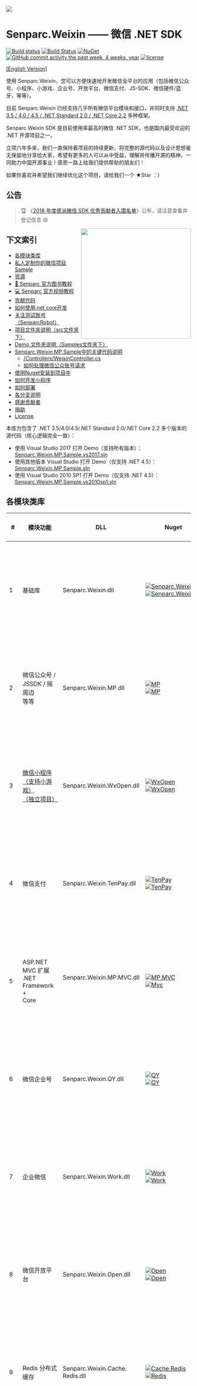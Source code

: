 <img src="https://sdk.weixin.senparc.com/images/senparc-logo-500.jpg" />

Senparc.Weixin —— 微信 .NET SDK 
=================
<!-- [![Build Status](https://mysenparc.visualstudio.com/_apis/public/build/definitions/f7818b00-1914-4fdc-a630-6488357e33e9/3/badge)](https://mysenparc.visualstudio.com/_apis/public/build/definitions/f7818b00-1914-4fdc-a630-6488357e33e9/3/badge)-->
<!-- [![Build status](https://ci.appveyor.com/api/projects/status/eshwtou0h6xfwa1q/branch/master?svg=true)](https://ci.appveyor.com/project/JeffreySu/weixinmpsdk/branch/master) -->
[![Build status](https://mysenparc.visualstudio.com/Senparc.Weixin%20SDK/_apis/build/status/Senparc.Weixin%20SDK-ASP.NET%20Core-CI)](https://mysenparc.visualstudio.com/Senparc.Weixin%20SDK/_build/latest?definitionId=7)
[![Build Status](https://travis-ci.org/JeffreySu/WeiXinMPSDK.svg?branch=master)](https://travis-ci.org/JeffreySu/WeiXinMPSDK)
[![NuGet](https://img.shields.io/nuget/dt/Senparc.Weixin.MP.svg)](https://www.nuget.org/packages/Senparc.Weixin.MP)
[![GitHub commit activity the past week, 4 weeks, year](https://img.shields.io/github/commit-activity/4w/JeffreySu/WeiXinMPSDK.svg)](https://github.com/JeffreySu/WeiXinMPSDK/commits/master)
[![license](https://img.shields.io/github/license/JeffreySu/WeiXinMPSDK.svg)](http://www.apache.org/licenses/LICENSE-2.0)

[[English Version]](readme.en.md)

使用 Senparc.Weixin，您可以方便快速地开发微信全平台的应用（包括微信公众号、小程序、小游戏、企业号、开放平台、微信支付、JS-SDK、微信硬件/蓝牙，等等）。

目前 Senparc.Weixin 已经支持几乎所有微信平台模块和接口，并同时支持 
[.NET 3.5 / 4.0 / 4.5 / .NET Standard 2.0 / .NET Core 2.2](https://github.com/JeffreySu/WeiXinMPSDK/tree/Developer) 多种框架。

Senparc.Weixin SDK 是目前使用率最高的微信 .NET SDK，也是国内最受欢迎的 .NET 开源项目之一。

立项六年多来，我们一直保持着项目的持续更新，将完整的源代码以及设计思想毫无保留地分享给大家，希望有更多的人可以从中受益，理解并传播开源的精神，一同助力中国开源事业！感恩一路上给我们提供帮助的朋友们！

如果你喜欢并希望我们继续优化这个项目，请给我们一个 ★Star ：)

## 公告
>  :trophy: 《[2018 年度盛派微信 SDK 优秀贡献者入围名单](https://github.com/JeffreySu/WeiXinMPSDK/issues/1584)》公布，请注意查看并登记信息 :smile:


<!-- _1. 为了将 Demo 和源代码隔离，并让大家更方便地找到 Demo，现已将 Senparc.Weixin.MP.Sample 等文件夹转移到 [/Samples/](Samples/) 文件夹下。_<br> -->
<!-- _2. `Senparc.Weixin.Plugins`计划已经启动，详情 [点击这里](https://github.com/JeffreySu/WeiXinMPSDK/tree/master/Plugins)。_ -->


<img src="https://sdk.weixin.senparc.com/images/SenparcRobotsnapshoot.jpg" width="300" align="right">

下文索引
----------------

* [各模块类库](#各模块类库)
* [私人定制你的微信项目 Sample](#私人定制你的微信项目-sample)
* [资源](#资源)
* [:book: Senparc 官方图书教程](#senparc-官方图书教程)
* [:computer: Senparc 官方视频教程](#senparc-官方视频教程)
* [贡献代码](#贡献代码)
* [如何使用.net core开发](#如何使用net-core开发)
* [关注测试账号（SenparcRobot）](#关注测试账号senparcrobot)
* [项目文件夹说明（src文件夹下）](#项目文件夹说明src文件夹下)
* [Demo 文件夹说明（Samples文件夹下）](#demo-文件夹说明samples文件夹下)
* [Senparc.Weixin.MP.Sample中的关键代码说明](#senparcweixinmpsample中的关键代码说明)
    * [/Controllers/WeixinController.cs](#controllersweixincontrollercs)
    * [如何处理微信公众账号请求](#如何处理微信公众账号请求)
* [使用Nuget安装到项目中](#使用nuget安装到项目中)
* [如何开发小程序](#如何开发小程序) <!-- * [已实现功能](#已实现功能) -->
* [如何部署](#如何部署)
* [各分支说明](#各分支说明)
* [感谢贡献者](#感谢贡献者)
* [捐助](#捐助)
* [License](#license)

本库为包含了 .NET 3.5/4.0/4.5/.NET Standard 2.0/.NET Core 2.2 多个版本的源代码（核心逻辑完全一致）：

* 使用 Visual Studio 2017 打开 Demo（支持所有版本）：[Senparc.Weixin.MP.Sample.vs2017.sln](https://github.com/JeffreySu/WeiXinMPSDK/tree/Developer/src/Senparc.Weixin.MP.Sample.vs2017)
* 使用其他版本 Visual Studio 打开 Demo（仅支持 .NET 4.5）：[Senparc.Weixin.MP.Sample.sln](https://github.com/JeffreySu/WeiXinMPSDK/tree/Developer/src/Senparc.Weixin.MP.Sample)
* 使用 Visual Studio 2010 SP1 打开 Demo（仅支持 .NET 4.5）：[Senparc.Weixin.MP.Sample.vs2010sp1.sln](https://github.com/JeffreySu/WeiXinMPSDK/tree/Developer/src/Senparc.Weixin.MP.Sample)


各模块类库
----------------

| # | 模块功能                                            | DLL                                             | Nuget                          | 支持 .NET 版本 
|---|----------------------------------------------------|-------------------------------------------------|---------------------------------------|--------------------------------------
| 1| 基础库                                               |Senparc.Weixin.dll                               | [![Senparc.Weixin][1.1]][1.2]<br>[![Senparc.Weixin][nuget-img-base]][nuget-url-base]  |  ![.NET 3.5][net35Y]    ![.NET 4.0][net40Y]   ![.NET 4.5][net45Y]    ![.NET Core 2.0][core20Y]
| 2| 微信公众号 /<br> JSSDK / 摇周边<br> 等等 |Senparc.Weixin.MP.dll                           | [![MP][2.1]][2.2]<br>[![MP][nuget-img-mp]][nuget-url-mp]  |   ![.NET 3.5][net35Y]    ![.NET 4.0][net40Y]   ![.NET 4.5][net45Y]    ![.NET Core 2.0][core20Y]
| 3| [微信小程序<br>（支持小游戏）<br>（独立项目）](https://github.com/JeffreySu/WxOpen)  |Senparc.Weixin.WxOpen.dll  |  [![WxOpen][9.1]][9.2]<br>[![WxOpen][nuget-img-wxopen]][nuget-url-wxopen] |   ![.NET 3.5][net35N]  ![.NET 4.0][net40Y]  ![.NET 4.5][net45Y]  ![.NET Core 2.0][core20Y]
| 4| 微信支付                                             |Senparc.Weixin.TenPay.dll  |  [![TenPay][12.1]][12.2]<br>[![TenPay][nuget-img-tenpay]][nuget-url-tenpay] |   ![.NET 3.5][net35Y]  ![.NET 4.0][net40Y]  ![.NET 4.5][net45Y]  ![.NET Core 2.0][core20Y]
| 5| ASP.NET MVC 扩展<br>.NET Framework +<br> Core               |Senparc.Weixin.MP.MVC.dll                 | [![MP.MVC][3.1]][3.2]<br>[![Mvc][nuget-img-mvc]][nuget-url-mvc] | ![.NET 3.5][net35N]    ![.NET 4.0][net40Y]   ![.NET 4.5][net45Y] ![.NET Core 2.0][core20Y]
| 6| 微信企业号                                           |Senparc.Weixin.QY.dll                            | [![QY][4.1]][4.2]<br>[![QY][nuget-img-qy]][nuget-url-qy]  |    ![.NET 3.5][net35Y] ![.NET 4.0][net40Y] ![.NET 4.5][net45Y] ![.NET Core 2.0][core20Y]
| 7| 企业微信                                             |Senparc.Weixin.Work.dll                          | [![Work][5.1]][5.2]<br>[![Work][nuget-img-work]][nuget-url-work]  |   ![.NET 3.5][net35Y]    ![.NET 4.0][net40Y]   ![.NET 4.5][net45Y]    ![.NET Core 2.0][core20Y]
| 8| 微信开放平台                                         |Senparc.Weixin.Open.dll                          | [![Open][6.1]][6.2]<br>[![Open][nuget-img-open]][nuget-url-open]|  ![.NET 3.5][net35Y]    ![.NET 4.0][net40Y]   ![.NET 4.5][net45Y]    ![.NET Core 2.0][core20Y]
| 9| Redis 分布式缓存                                     |Senparc.Weixin.Cache.<br>Redis.dll               | [![Cache.Redis][7.1]][7.2]<br>[![Redis][nuget-img-redis]][nuget-url-redis] |    ![.NET 3.5][net35N]    ![.NET 4.0][net40N]   ![.NET 4.5][net45Y]    ![.NET Core 2.0][core20Y]
| 10| Memcached <br> 分布式缓存                            |Senparc.Weixin.Cache.<br>Memcached.dll           | [![Cache.Memcached][8.1]][8.2]<br>[![MC][nuget-img-mc]][nuget-url-mc] |  ![.NET 3.5][net35N]    ![.NET 4.0][net40N]   ![.NET 4.5][net45Y]    ![.NET Core 2.0][core20Y]
| 11| [WebSocket <br>（独立项目）](https://github.com/JeffreySu/Senparc.WebSocket)    |Senparc.WebSocket.dll |  [![Senparc.WebSocket][10.1]][10.2]<br>[![WebSocket][nuget-img-ws]][nuget-url-ws]  |   ![.NET 3.5][net35N]    ![.NET 4.0][net40N]   ![.NET 4.5][net45Y]    ![.NET Core 2.0][core20Y]

| ![.NET 3.5][net35Y] | ![.NET 4.0][net40Y] | ![.NET 4.5][net45Y] | ![.NET Core 2.x][core20Y] |
|--|--|--|--|
| .NET 3.5            | .NET 4.0            | .NET 4.5            |  同时兼容 .NET Standard 2.0+ 及 .NET Core 2.2+       |

[1.1]: https://img.shields.io/nuget/v/Senparc.Weixin.svg?style=flat
[1.2]: https://www.nuget.org/packages/Senparc.Weixin
[2.1]: https://img.shields.io/nuget/v/Senparc.Weixin.MP.svg?style=flat
[2.2]: https://www.nuget.org/packages/Senparc.Weixin.MP
[3.1]: https://img.shields.io/nuget/v/Senparc.Weixin.MP.MVC.svg?style=flat
[3.2]: https://www.nuget.org/packages/Senparc.Weixin.MP.MVC
[4.1]: https://img.shields.io/nuget/v/Senparc.Weixin.QY.svg?style=flat
[4.2]: https://www.nuget.org/packages/Senparc.Weixin.QY 
[5.1]: https://img.shields.io/nuget/v/Senparc.Weixin.Work.svg?style=flat
[5.2]: https://www.nuget.org/packages/Senparc.Weixin.Work
[6.1]: https://img.shields.io/nuget/v/Senparc.Weixin.Open.svg?style=flat
[6.2]: https://www.nuget.org/packages/Senparc.Weixin.Open
[7.1]: https://img.shields.io/nuget/v/Senparc.Weixin.Cache.Redis.svg?style=flat
[7.2]: https://www.nuget.org/packages/Senparc.Weixin.Cache.Redis
[8.1]: https://img.shields.io/nuget/v/Senparc.Weixin.Cache.Memcached.svg?style=flat
[8.2]: https://www.nuget.org/packages/Senparc.Weixin.Cache.Memcached
[9.1]: https://img.shields.io/nuget/v/Senparc.Weixin.WxOpen.svg?style=flat
[9.2]: https://www.nuget.org/packages/Senparc.Weixin.WxOpen
[10.1]: https://img.shields.io/nuget/v/Senparc.WebSocket.svg?style=flat
[10.2]: https://www.nuget.org/packages/Senparc.WebSocket
[11.1]: https://img.shields.io/nuget/v/Senparc.Weixin.MP.CoreMVC.svg?style=flat
[11.2]: https://www.nuget.org/packages/Senparc.Weixin.MP.CoreMVC
[12.1]: https://img.shields.io/nuget/v/Senparc.Weixin.TenPay.svg?style=flat
[12.2]: https://www.nuget.org/packages/Senparc.Weixin.TenPay

[net35Y]: https://img.shields.io/badge/3.5-Y-brightgreen.svg
[net35N]: https://img.shields.io/badge/3.5-N-lightgrey.svg
[net40Y]: https://img.shields.io/badge/4.0-Y-brightgreen.svg
[net40N]: https://img.shields.io/badge/4.0-N-lightgrey.svg
[net40N-]: https://img.shields.io/badge/4.0----lightgrey.svg
[net45Y]: https://img.shields.io/badge/4.5-Y-brightgreen.svg
[net45N]: https://img.shields.io/badge/4.5-N-lightgrey.svg
[net45N-]: https://img.shields.io/badge/4.5----lightgrey.svg
[net461Y]: https://img.shields.io/badge/4.6.1-Y-brightgreen.svg
[net461N]: https://img.shields.io/badge/4.6.1-N-lightgrey.svg
[coreY]: https://img.shields.io/badge/standard2.0-Y-brightgreen.svg
[coreN]: https://img.shields.io/badge/standard2.0-N-lightgrey.svg
[coreN-]: https://img.shields.io/badge/standard2.0----lightgrey.svg
[core20Y]: https://img.shields.io/badge/standard2.0-Y-brightgreen.svg
[core20N]: https://img.shields.io/badge/standard2.0-N-lightgrey.svg

[nuget-img-base]: https://img.shields.io/nuget/dt/Senparc.Weixin.svg
[nuget-url-base]: https://www.nuget.org/packages/Senparc.Weixin
[nuget-img-mp]: https://img.shields.io/nuget/dt/Senparc.Weixin.MP.svg
[nuget-url-mp]: https://www.nuget.org/packages/Senparc.Weixin.MP
[nuget-img-mvc]: https://img.shields.io/nuget/dt/Senparc.Weixin.MP.Mvc.svg
[nuget-url-mvc]: https://www.nuget.org/packages/Senparc.Weixin.MP.Mvc
[nuget-img-tenpay]: https://img.shields.io/nuget/dt/Senparc.Weixin.TenPay.svg
[nuget-url-tenpay]: https://www.nuget.org/packages/Senparc.Weixin.TenPay
[nuget-img-qy]: https://img.shields.io/nuget/dt/Senparc.Weixin.QY.svg
[nuget-url-qy]: https://www.nuget.org/packages/Senparc.Weixin.QY
[nuget-img-work]: https://img.shields.io/nuget/dt/Senparc.Weixin.Work.svg
[nuget-url-work]: https://www.nuget.org/packages/Senparc.Weixin.Work
[nuget-img-open]: https://img.shields.io/nuget/dt/Senparc.Weixin.Open.svg
[nuget-url-open]: https://www.nuget.org/packages/Senparc.Weixin.Open
[nuget-img-redis]: https://img.shields.io/nuget/dt/Senparc.Weixin.Cache.Redis.svg
[nuget-url-redis]: https://www.nuget.org/packages/Senparc.Weixin.Cache.Redis
[nuget-img-mc]: https://img.shields.io/nuget/dt/Senparc.Weixin.Cache.Memcached.svg
[nuget-url-mc]: https://www.nuget.org/packages/Senparc.Weixin.Cache.Memcached
[nuget-img-wxopen]: https://img.shields.io/nuget/dt/Senparc.Weixin.WxOpen.svg
[nuget-url-wxopen]: https://www.nuget.org/packages/Senparc.Weixin.WxOpen
[nuget-img-ws]: https://img.shields.io/nuget/dt/Senparc.WebSocket.svg
[nuget-url-ws]: https://www.nuget.org/packages/Senparc.WebSocket


* 已经支持大部分微信 7.x API，包括微信支付、自定义菜单/个性化菜单、模板信息接口、素材上传接口、群发接口、多客服接口、支付接口、微小店接口、卡券接口、发票接口等等。
* 已经支持用户会话上下文（解决服务器无法使用 Session 处理用户信息的问题）。
* 已经全面支持微信公众号、小程序、企业号（企业微信）、微信支付、开放平台的最新 API。
* 已经支持分布式缓存及缓存策略扩展（默认支持：本地缓存、Redis、Memcached，可自由扩展）。

> 目前官方的 API 都已完美集成，除非有特殊说明，所有升级都会尽量确保向下兼容，所以已经发布的版本请放心使用或直接升级（覆盖）最新的 dll，[Release生成目录](https://github.com/JeffreySu/WeiXinMPSDK/tree/master/src/Senparc.Weixin.MP.BuildOutPut)，建议使用 [Nuget](https://www.nuget.org/) 进行更新。



## 私人定制你的微信项目 Sample

1. 方法：登录 <a href="https://weixin.senparc.com/User" target="_blank">https://weixin.senparc.com/User</a>下载 WeChatSampleBuilder 工具，并查看使用说明；
2. 打开 WeChatSampleBuilder.exe，在 `Source Peoject Path` 中选择克隆了本项目的本地文件夹（根目录），根据需要配置 Sample 项目类型、需要生成的类库 .NET 版本、所需使用的微信模块，以及支持缓存类型；
3. 点击 Build 按钮，即可在同级目录下看到 `OutputSample` 开头的文件夹，并自动打开解决方案！

<img src="https://sdk.weixin.senparc.com/images/WeChatSampleBuilder.png?t=1" width="700" alt="WeChatSampleBuilder" />


资源
----------------
1. 官网地址：http://weixin.senparc.com/
2. 在线 Demo 地址：http://sdk.weixin.senparc.com/
3. 微信开发系列教程：http://www.cnblogs.com/szw/p/weixin-course-index.html
4. 微信技术交流社区：http://weixin.senparc.com/QA
5. 自定义菜单在线编辑工具：http://sdk.weixin.senparc.com/Menu
6. 在线消息测试工具：http://sdk.weixin.senparc.com/SimulateTool
7. 缓存测试工具：http://sdk.weixin.senparc.com/Cache/Test
8. chm帮助文档下载：http://sdk.weixin.senparc.com/Document
9. 源代码及最新更新：https://github.com/JeffreySu/WeiXinMPSDK
10. 微信开发资源集合：https://github.com/JeffreySu/WeixinResource
11. 《微信开发深度解析》阅读辅助系统：https://book.weixin.senparc.com
12. 购买《微信开发深度解析》：[https://item.jd.com/12220004.html](https://book.weixin.senparc.com/book/link?code=github-homepage-resource)
13. 《微信公众号 + 小程序快速开发》视频教程：[https://github.com/JeffreySu/WechatVideoCourse](https://github.com/JeffreySu/WechatVideoCourse)

* 技术交流QQ群：

> 14群（视频课程学员群）：588231256<br>
> 15群（公众号）：289181996<br>
> 10群（分布式缓存群）：246860933<br>
> 12群（微信小程序）：108830388<br>
> 16群（开放平台）：860626938<br>
> *`以下群已满：`*<br>
> `1群：300313885（已满），2群：293958349（已满），3群：342319110（已满）`<br>
> `4群：372212092（已满），5群：377815480（已满），6群：425898825（已满）`<br>
> `7群：482942254（已满），8群：106230270（已满），9群：539061281（已满）`<br>
> `11群：553198593（已满），13群：183424136（开放平台，已满）`

* 业务联系QQ：498977166

<!-- * 新浪微博：[@苏震巍](http://weibo.com/jeffreysu1984) -->

如果这个项目对您有用，我们欢迎各方任何形式的捐助，也包括参与到项目代码更新或意见反馈中来。谢谢！


资金捐助：[进入](http://sdk.weixin.senparc.com#donate)


Senparc 官方图书教程
----------------

<img src="https://sdk.weixin.senparc.com/images/book-cover-front-small-3d.jpg" width="400" align="right">

> 由 Jeffrey Su 和盛派团队耗时 2 年完成的微信开发图书已经出版，书名：《微信开发深度解析：公众号、小程序高效开发秘籍》，全书配套辅助阅读系统已经上线： [BookHelper](http://book.weixin.senparc.com)。<br>
> 欢迎购买正版图书：[【购买正版】](https://book.weixin.senparc.com/book/link?code=github-homepage)<br>
> 图书出版时的代码版本快照见分支 [BookVersion1](https://github.com/JeffreySu/WeiXinMPSDK/tree/BookVersion1)。


Senparc 官方视频教程
----------------

> 为了帮助大家更直观地了解微信开发细节，同时结合《微信开发深度解析》图书进行学习，我们成立“盛派课堂”小组，开设了微信开发视频课程，帮助大家从多个维度学习微信开发以及 .NET 开发过程中的诸多技巧。<br>
> 视频包含两大部分：<br>
> 1. 微信开发基础技能<br>
> 2. 公众号及小程序案例实战<br>
> 
> 共计 60 课时，配有番外篇。<br>
> 目前视频已经在网易云课堂上线，课程制作精良、内容充实，被选为“A”级课程，[【观看视频】](https://book.weixin.senparc.com/book/videolinknetease?code=github-homepage)，[【查看课程代码及课件】](https://github.com/JeffreySu/WechatVideoCourse)。


### 关注测试账号体验功能（SenparcRobot）：
|盛派网络小助手公众号|盛派网络小助手小程序|BookHelper|
|--|--|--|
| <img src="https://sdk.weixin.senparc.com/Images/qrcode.jpg" width="258" /> | <img src="https://sdk.weixin.senparc.com/Images/SenparcRobot_MiniProgram.jpg" width="258" /> | <img src="https://sdk.weixin.senparc.com/Images/qrcode-bookhelper.jpg" width="258" /> |

## 如何使用.NET Core开发

> 当前分支包含了 .NET Framework 3.5 / 4.0 / 4.5 / 4.6.1 及 .NET Core 2.0 / 2.1 的全版本代码。<br>
> 其中 .NET Framework 4.5 的 Demo 位于 `/src/Senparc.Weixin.MP.Sample` 目录下，<br>
> .NET Core 2.0 的 Demo 位于 `/src/Senparc.Weixin.MP.Sample.vs2017` 目录下。<br>
> 注意：以上两个 Demo 所引用的 Senparc.Weixin SDK 库源代码是完全一致的，只是在编译运行的时候会根据条件自动选择输出版本。

> 以下所有介绍以 .NET Framework 4.5 版本为例。

## 贡献代码

> 如果需要使用或修改此项目的源代码，建议先Fork。也欢迎将您修改的通用版本Pull Request过来。

1. Fork
2. 创建您的特性分支 (`git checkout -b my-new-feature`)
3. 提交您的改动 (`git commit -am 'Added some feature'`)
4. 将您的修改记录提交到远程 `git` 仓库 (`git push origin my-new-feature`)
5. 然后到 github 网站的该 `git` 远程仓库的 `my-new-feature` 分支下发起 Pull Request
（请提交到 `Developer` 分支，不要直接提交到 `master` 分支）


## 项目文件夹说明（src文件夹下）

| 文件夹 | 说明 |
|--------|--------|
|[Senparc.WebSocket](src/Senparc.WebSocket/)|WebSocket 模块|
|[Senparc.Weixin.Cache](src/Senparc.Weixin.Cache)							|Senparc.Weixin.Cache.Memcached.dll 、 Senparc.Weixin.Cache.Redis.dll 等分布式缓存扩展方案|
|[Senparc.Weixin.MP.BuildOutPut](src/Senparc.Weixin.MP.BuildOutPut)		    |所有最新版本DLL发布文件夹|
|[Senparc.Weixin.MP.MvcExtension](src/Senparc.Weixin.MP.MvcExtension)		|Senparc.Weixin.MP.MvcExtension.dll源码，为 MVC 项目提供的扩展包 |
|[Senparc.Weixin.MP](src/Senparc.Weixin.MP)									|Senparc.Weixin.MP.dll 微信公众账号SDK源代码|
|[Senparc.Weixin.Open](src/Senparc.Weixin.Open)								|Senparc.Weixin.Open.dll 第三方开放平台SDK源代码|
|[Senparc.Weixin.QY](src/Senparc.Weixin.QY)									|Senparc.Weixin.QY.dll 微信企业号SDK源代码|
|[Senparc.Weixin.Work](src/Senparc.Weixin.Work)								|Senparc.Weixin.Work.dll 企业微信SDK源代码|
|[Senparc.Weixin.WxOpen](src/Senparc.Weixin.WxOpen)							|Senparc.Weixin.WxOpen.dll 微信小程序SDK源代码，包括小游戏|
|[Senparc.Weixin](src/Senparc.Weixin)										|所有Senparc.Weixin.[x].dll 基础类库源代码|


## Demo 文件夹说明（Samples文件夹下）

| 文件夹 | 说明 |
|--------|--------|
|[Senparc.Weixin.MP.Sample](Samples/Senparc.Weixin.MP.Sample)						|可以直接发布使用的Demo（.NET Framework 4.5 + ASP.NET MVC）|
|[Senparc.Weixin.MP.Sample.WebForms](Samples/Senparc.Weixin.MP.Sample.WebForms)		|可以直接发布使用的Demo（.NET Framework 4.5 + + ASP.NET WebForms）|
|[Senparc.Weixin.MP.Sample.vs2017](Samples/Senparc.Weixin.MP.Sample.vs2017)			|可以直接发布使用的Demo（.NET Core 2.0 + MVC）|


## Senparc.Weixin.MP.Sample中的关键代码说明

>注：这是MVC项目，WebForms项目见对应Demo中的Weixin.aspx。

### /Controllers/WeixinController.cs

下面的Token需要和微信公众平台后台设置的Token同步，如果经常更换建议写入Web.config等配置文件（实际使用过程中两列建议使用数字+英文大小写改写Token，Token一旦被破解，微信请求将很容易被伪造！）：
```C#
public readonly string Token = "weixin";
```
下面这个Action（Get）用于接收并返回微信后台Url的验证结果，无需改动。地址如：http://domain/Weixin 或 http://domain/Weixin/Index
```C#
/// <summary>
/// 微信后台验证地址（使用Get），微信后台的“接口配置信息”的Url填写如：http://weixin.senparc.com/weixin
/// </summary>
[HttpGet]
[ActionName("Index")]
public ActionResult Get(PostModel postModel, string echostr)
{
    if (CheckSignature.Check(postModel.Signature, postModel.Timestamp, postModel.Nonce, Token))
    {
        return Content(echostr); //返回随机字符串则表示验证通过
    }
    else
    {
        return Content("failed:" + postModel.Signature + "," 
            + MP.CheckSignature.GetSignature(postModel.Timestamp, postModel.Nonce, Token) + "。" +
            "如果你在浏览器中看到这句话，说明此地址可以被作为微信公众账号后台的Url，请注意保持Token一致。");
    }
}
```
上述方法中的PostModel是一个包括了了Signature、Timestamp、Nonce（由微信服务器通过请求时的Url参数传入），以及AppId、Token、EncodingAESKey等一系列内部敏感的信息（需要自行传入）的实体类，同时也会在后面用到。


下面这个Action（Post）用于接收来自微信服务器的Post请求（通常由用户发起），这里的if必不可少，之前的Get只提供微信后台保存Url时的验证，每次Post必须重新验证，否则很容易伪造请求。
```C#
/// <summary>
/// 用户发送消息后，微信平台自动Post一个请求到这里，并等待响应XML
/// </summary>
[HttpPost]
[ActionName("Index")]
public ActionResult Post(PostModel postModel)
{
    if (!CheckSignature.Check(postModel.Signature, postModel.Timestamp, postModel.Nonce, Token))
    {
        return Content("参数错误！");
    }
    ...
}
```
### 如何处理微信公众账号请求？

Senparc.Weixin.MP提供了2中处理请求的方式，[传统方法](https://github.com/JeffreySu/WeiXinMPSDK/wiki/处理微信信息的常规方法)及使用[MessageHandler](https://github.com/JeffreySu/WeiXinMPSDK/wiki/%E5%A6%82%E4%BD%95%E4%BD%BF%E7%94%A8MessageHandler%E7%AE%80%E5%8C%96%E6%B6%88%E6%81%AF%E5%A4%84%E7%90%86%E6%B5%81%E7%A8%8B)处理方法（推荐）。上面两个方法在wiki中已经有比较详细的说明，这里简单举例MessageHandler的处理方法。

MessageHandler的处理流程非常简单：
``` C#
[HttpPost]
[ActionName("Index")]
public ActionResult Post(PostModel postModel)
{
    if (!CheckSignature.Check(postModel.Signature, postModel.Timestamp, postModel.Nonce, Token))
    {
        return Content("参数错误！");
    }

    postModel.Token = Token;
    postModel.EncodingAESKey = EncodingAESKey;//根据自己后台的设置保持一致
    postModel.AppId = AppId;//根据自己后台的设置保持一致

    var messageHandler = new CustomMessageHandler(Request.InputStream, postModel);//接收消息（第一步）

    messageHandler.Execute();//执行微信处理过程（第二步）

    return new FixWeixinBugWeixinResult(messageHandler);//返回（第三步）
}
```
整个消息除了postModel的赋值以外，接收（第一步）、处理（第二步）、返回（第三步）分别只需要一行代码。

上述代码中的CustomMessageHandler是一个自定义的类，继承自Senparc.Weixin.MP.MessageHandler.cs。MessageHandler是一个抽象类，包含了执行各种不同请求类型的抽象方法（如文字，语音，位置、图片等等），我们只需要在自己创建的CustomMessageHandler中逐个实现这些方法就可以了。刚建好的CustomMessageHandler.cs如下：

```C#
using System;
using System.IO;
using Senparc.Weixin.MP.MessageHandlers;
using Senparc.Weixin.MP.Entities;

namespace Senparc.Weixin.MP.Sample.CustomerMessageHandler
{
    public class CustomMessageHandler : MessageHandler<MessageContext>
    {
        public public CustomMessageHandler(Stream inputStream, PostModel postModel, int maxRecordCount = 0)
            : base(inputStream, postModel, maxRecordCount)
        {

        }

        public override IResponseMessageBase DefaultResponseMessage(IRequestMessageBase requestMessage)
        {
            //ResponseMessageText也可以是News等其他类型
            var responseMessage = CreateResponseMessage<ResponseMessageText>();
            responseMessage.Content = "这条消息来自DefaultResponseMessage。";
            return responseMessage;
        }

        public override IResponseMessageBase OnTextRequest(RequestMessageText requestMessage)
        {
            //...
        }

        public override IResponseMessageBase OnVoiceRequest(RequestMessageVoice requestMessage)
        {
            //...
        }

        //更多没有重写的OnXX方法，将默认返回DefaultResponseMessage中的结果。
        ....
    }
}
```

其中OnTextRequest、OnVoiceRequest等分别对应了接收文字、语音等不同的请求类型。

比如我们需要对文字类型请求做出回应，只需要完善OnTextRequest方法：
```C#
      public override IResponseMessageBase OnTextRequest(RequestMessageText requestMessage)
      {
          //TODO:这里的逻辑可以交给Service处理具体信息，参考OnLocationRequest方法或/Service/LocationSercice.cs
          var responseMessage = CreateResponseMessage<ResponseMessageText>();
          responseMessage.Content = string.Format("您刚才发送了文字信息：{0}", requestMessage.Content);
          return responseMessage;
      }
```
这样CustomMessageHandler在执行messageHandler.Execute()的时候，如果发现请求信息的类型是文本，会自动调用以上代码，并返回代码中的responseMessage作为返回信息。responseMessage可以是IResponseMessageBase接口下的任何类型（包括文字、新闻、多媒体等格式）。

从v0.4.0开始，MessageHandler增加了对用户会话上下文的支持，用于解决服务器上无法使用Session管理用户会话的缺陷。详见：[用户上下文WeixinContext和MessageContext](https://github.com/JeffreySu/WeiXinMPSDK/wiki/%E7%94%A8%E6%88%B7%E4%B8%8A%E4%B8%8B%E6%96%87WeixinContext%E5%92%8CMessageContext)


使用Nuget安装到项目中
--------------

各个模块的 Nuget 安装方式：《[使用 Nuget 将 SDK 安装到项目中](https://github.com/JeffreySu/WeiXinMPSDK/wiki/%E4%BD%BF%E7%94%A8-Nuget-%E5%B0%86-SDK-%E5%AE%89%E8%A3%85%E5%88%B0%E9%A1%B9%E7%9B%AE%E4%B8%AD)》

如何开发小程序
--------------
小程序的后端架构和公众号保持了高度一致，
只需要使用Nuget安装[Senparc.Weixin.WxOpen](https://www.nuget.org/packages/Senparc.Weixin.WxOpen)库即可开始使用小程序。
Senparc.Weixin.WxOpen目前包含了所有小程序需要用到的消息处理、AccessToken管理、模板消息、二维码生成等全套功能。

如何部署
--------------
### 1) 部署到 Azure App Service

[App Service]( https://docs.microsoft.com/zh-cn/azure/app-service/azure-web-sites-web-hosting-plans-in-depth-overview ) 是 Microsoft Azure 推出的 Web 服务，对 .NET 有很好的支持。部署步骤详见：[《将微信站点部署到 Azure 中》](https://github.com/JeffreySu/WeiXinMPSDK/wiki/%E5%B0%86%E5%BE%AE%E4%BF%A1%E7%AB%99%E7%82%B9%E9%83%A8%E7%BD%B2%E5%88%B0-Azure-%E4%B8%AD)。

### 2) 部署到任意服务器的 FTP

在 Web 服务器上安装 FTP 服务（推荐 [FileZilla Server](https://filezilla-project.org/download.php?type=server)），直接使用 FTP 直接上传本地已经编译好的代码（本项项目 [Samples](https://github.com/JeffreySu/WeiXinMPSDK/tree/master/Samples) 中对应的是 [Senparc.Weixin.MP.Sample](https://github.com/JeffreySu/WeiXinMPSDK/tree/master/Samples/Senparc.Weixin.MP.Sample/Senparc.Weixin.MP.Sample) 或 [Senparc.Weixin.MP.CoreSample](https://github.com/JeffreySu/WeiXinMPSDK/tree/master/Samples/Senparc.Weixin.MP.Sample.vs2017/Senparc.Weixin.MP.CoreSample)，编译后即可直接使用，无需修改代码）。如果使用 Azure App Service 或其他云服务，通常 FTP 也都是开通的。


<!--
已实现功能
-------------
* 微信公众号
>   - [x] 接收/发送消息（事件）
>   - [x] 自定义菜单 & 个性化菜单
>   - [x] 消息管理
>   - [x] OAuth授权
>   - [x] JSSDK
>   - [x] 微信支付
>   - [x] 用户管理
>   - [x] 素材管理
>   - [x] 账号管理
>       - [x] 带参数二维码
>       - [x] 长链接转短链接接口
>       - [x] 微信认证事件推送
>   - [x] 数据统计
>   - [x] 微信小店
>   - [x] 微信卡券
>       - [x] 卡券事件推送
>           - [ ] 买单事件推送
>           - [ ] 会员卡内容更新事件推送
>           - [ ] 库存报警事件推送
>           - [ ] 券点流水详情事件推送
>   - [x] 微信门店
>   - [x] 微信智能
>   - [x] 微信设备功能
>   - [x] 多客服功能
>   - [x] 微信摇一摇周边
>   - [x] 微信连WI-FI（未完整）
>   - [x] 微信扫一扫（商家）
>       - [ ] 扫一扫事件推送
>           - [ ] 打开商品主页事件推送
>           - [ ] 关注公众号事件推送
>           - [ ] 进入公众号事件推送
>           - [ ] 地理位置信息异步推送
>           - [ ] 商品审核结果推送

* 微信开放平台
>   - [x] 网站应用
>   - [x] 公众号第三方平台


* 微信企业号
>	- [x] 管理通讯录
>	- [x] 管理素材文件
>	- [x] 管理企业号应用
>	- [x] 接收消息与事件
>	- [x] 发送消息
>	- [x] 自定义菜单
>	- [x] 身份验证接口
>	- [x] JSSDK
>	- [x] 第三方应用授权
>	    - [x] 第三方回调协议
>	        - [ ] 授权成功推送auth_code事件
>	        - [ ] 通讯录变更通知
> 	- [x] 企业号授权登陆
>	- [x] 企业号微信支付
>	- [x] 企业回话服务
>	    - [ ] 企业会话回调
>	- [x] 企业摇一摇周边
>	- [ ] 企业卡券服务
>	    - [ ] 卡券事件推送
>	- [x] 企业客服服务
>	    - [ ] 客服回复消息回调
	    


* 缓存策略
>   - [x] 策略扩展接口
>   - [x] 本地缓存
>   - [x] Redis 扩展包
>   - [x] Memcached 扩展包

 欢迎开发者对未完成或需要补充的模块进行 Pull Request！
-->

各分支说明
--------------

|  分支      |     说明         
|-----------|---------------
| master    | 正式发布的主分支，通常这个分支比较稳定，可以用于生产环境。
| Developer | 1、开发分支，此分支通常为 Beta 版本，新版本都会先在此分支中进行开发，最后推送稳定版到 master 分支，如果想对新功能先睹为快，可以使用此分支。<br> 2、此分支同时兼容 .NET 4.5 / .NET Core / .NET Core 2.0 版本，建议 Pull Request 的代码都到这个分支下，而不是 master
| BookVersion1 | 此分支为[《微信开发深度解析：微信公众号、小程序高效开发秘籍》](https://book.weixin.senparc.com/book/link?code=github-homepage2)图书出版时对应代码快照。
| DotNET-Core_MySQL | 此分支为 .NET Core 环境下的 [Pomelo.EntityFrameworkCore.MySql](https://github.com/PomeloFoundation/Pomelo.EntityFrameworkCore.MySql) 框架集成演示分支。
| NET4.0     | 仅支持 .NET 4.0 的分支，此分支已于2017年停止更新。.NET 4.0 最新代码随 master / Developer 分支同步更新
| NET3.5     | 仅支持 .NET 3.5 的分支，此分支已于2015年停止更新。.NET 3.5 最新代码随 master / Developer 分支同步更新
| Developer-Senparc.SDK | 此分支仅用于 Senparc 团队内部测试，可忽略。


感谢贡献者
--------------
感谢为此项目做出贡献的开发者，你们不光完善了这个项目，也为中国开源事业出了一份力，感谢你们！名单[点击这里](https://github.com/JeffreySu/WeiXinMPSDK/blob/master/Contributors.md)查看。

捐助
--------------
如果这个项目对您有用，我们欢迎各方任何形式的捐助，也包括参与到项目代码更新或意见反馈中来。谢谢！

资金捐助：

[![donate](http://sdk.weixin.senparc.com/Images/T1nAXdXb0jXXXXXXXX_s.png)](http://sdk.weixin.senparc.com#donate)



License
--------------
Apache License Version 2.0

```
Copyright 2018 Jeffrey Su & Suzhou Senparc Network Technology Co.,Ltd.

Licensed under the Apache License, Version 2.0 (the "License"); you may not use this file 
except in compliance with the License. You may obtain a copy of the License at

http://www.apache.org/licenses/LICENSE-2.0

Unless required by applicable law or agreed to in writing, software distributed under the 
License is distributed on an "AS IS" BASIS, WITHOUT WARRANTIES OR CONDITIONS OF ANY KIND, 
either express or implied. See the License for the specific language governing permissions 
and limitations under the License.
```
Detail: https://github.com/JeffreySu/WeiXinMPSDK/blob/master/license.md

